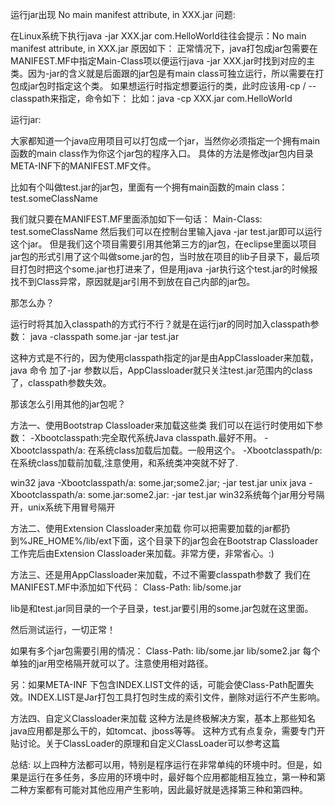 运行jar出现 No main manifest attribute, in XXX.jar 问题:

在Linux系统下执行java -jar XXX.jar com.HelloWorld往往会提示：No main manifest attribute, in XXX.jar
原因如下：
正常情况下，java打包成jar包需要在MANIFEST.MF中指定Main-Class项以便运行java -jar XXX.jar时找到对应的主类。因为-jar的含义就是后面跟的jar包是有main class可独立运行，所以需要在打包成jar包时指定这个类。
如果想运行时指定想要运行的类，此时应该用-cp / --classpath来指定，命令如下：
比如：java -cp XXX.jar com.HelloWorld

运行jar:

大家都知道一个java应用项目可以打包成一个jar，当然你必须指定一个拥有main函数的main class作为你这个jar包的程序入口。
具体的方法是修改jar包内目录META-INF下的MANIFEST.MF文件。

比如有个叫做test.jar的jar包，里面有一个拥有main函数的main class：test.someClassName

我们就只要在MANIFEST.MF里面添加如下一句话：
Main-Class: test.someClassName
然后我们可以在控制台里输入java -jar test.jar即可以运行这个jar。
但是我们这个项目需要引用其他第三方的jar包，在eclipse里面以项目jar包的形式引用了这个叫做some.jar的包，当时放在项目的lib子目录下，最后项目打包时把这个some.jar也打进来了，但是用java -jar执行这个test.jar的时候报找不到Class异常，原因就是jar引用不到放在自己内部的jar包。

那怎么办？

运行时将其加入classpath的方式行不行？就是在运行jar的同时加入classpath参数：
java -classpath some.jar -jar test.jar

这种方式是不行的，因为使用classpath指定的jar是由AppClassloader来加载，java 命令 加了-jar 参数以后，AppClassloader就只关注test.jar范围内的class了，classpath参数失效。

那该怎么引用其他的jar包呢？

方法一、使用Bootstrap Classloader来加载这些类
我们可以在运行时使用如下参数：
-Xbootclasspath:完全取代系统Java classpath.最好不用。
-Xbootclasspath/a: 在系统class加载后加载。一般用这个。
-Xbootclasspath/p: 在系统class加载前加载,注意使用，和系统类冲突就不好了.

win32 java -Xbootclasspath/a: some.jar;some2.jar; -jar test.jar
unix  java -Xbootclasspath/a: some.jar:some2.jar: -jar test.jar
win32系统每个jar用分号隔开，unix系统下用冒号隔开
 

方法二、使用Extension Classloader来加载
你可以把需要加载的jar都扔到%JRE_HOME%/lib/ext下面，这个目录下的jar包会在Bootstrap Classloader工作完后由Extension Classloader来加载。非常方便，非常省心。:)

方法三、还是用AppClassloader来加载，不过不需要classpath参数了
我们在MANIFEST.MF中添加如下代码：
Class-Path: lib/some.jar

lib是和test.jar同目录的一个子目录，test.jar要引用的some.jar包就在这里面。

然后测试运行，一切正常！

如果有多个jar包需要引用的情况：
Class-Path: lib/some.jar lib/some2.jar
每个单独的jar用空格隔开就可以了。注意使用相对路径。

另：如果META-INF 下包含INDEX.LIST文件的话，可能会使Class-Path配置失效。INDEX.LIST是Jar打包工具打包时生成的索引文件，删除对运行不产生影响。

方法四、自定义Classloader来加载
这种方法是终极解决方案，基本上那些知名java应用都是那么干的，如tomcat、jboss等等。
这种方式有点复杂，需要专门开贴讨论。关于ClassLoader的原理和自定义ClassLoader可以参考这篇

总结:
以上四种方法都可以用，特别是程序运行在非常单纯的环境中时。但是，如果是运行在多任务，多应用的环境中时，最好每个应用都能相互独立，第一种和第二种方案都有可能对其他应用产生影响，因此最好就是选择第三种和第四种。
